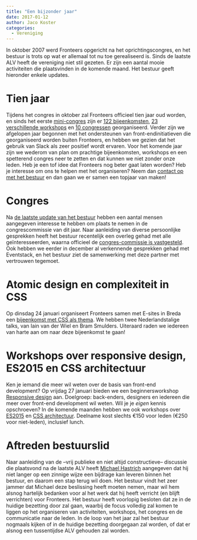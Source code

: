 ```yaml
---
title: "Een bijzonder jaar"
date: 2017-01-12
author: Jaco Koster
categories: 
  - Vereniging
---
```

In oktober 2007 werd Fronteers opgericht na het oprichtingscongres, en het bestuur is trots op wat er allemaal tot nu toe gerealiseerd is. Sinds de laatste ALV heeft de vereniging niet stil gezeten. Er zijn een aantal mooie activiteiten die plaatsvinden in de komende maand. Het bestuur geeft hieronder enkele updates.

# Tien jaar

Tijdens het congres in oktober zal Fronteers officieel tien jaar oud worden, en sinds het eerste [mini-congres](https://fronteers.nl/bijeenkomsten/2007/oprichtingscongres) zijn er [122 bijeenkomsten](https://fronteers.nl/bijeenkomsten), [23 verschillende workshops](https://fronteers.nl/workshops) en [10 congressen](https://fronteers.nl/congres) georganiseerd. Verder zijn we afgelopen jaar begonnen met het ondersteunen van front-endinitiatieven die georganiseerd worden buiten Fronteers, en hebben we gezien dat het gebruik van Slack als zeer positief wordt ervaren. Voor het komende jaar zijn we wederom van plan om prachtige bijeenkomsten, workshops en een spetterend congres neer te zetten en dat kunnen we niet zonder onze leden. Heb je een tof idee dat Fronteers nog beter gaat laten worden? Heb je interesse om ons te helpen met het organiseren? Neem dan [contact op met het bestuur](https://fronteers.nl/contact) en dan gaan we er samen een topjaar van maken!

# Congres

Na [de laatste update van het bestuur](https://fronteers.nl/blog/2016/11/wijzigingen-na-alv) hebben een aantal mensen aangegeven interesse te hebben om plaats te nemen in de congrescommissie van dit jaar. Naar aanleiding van diverse persoonlijke gesprekken heeft het bestuur recentelijk een overleg gehad met alle geïnteresseerden, waarna officieel de [congres-commissie is vastgesteld](https://fronteers.nl/vereniging/commissies/congres). Ook hebben we eerder in december al verkennende gesprekken gehad met Eventstack, en het bestuur ziet de samenwerking met deze partner met vertrouwen tegemoet.

# Atomic design en complexiteit in CSS

Op dinsdag 24 januari organiseert Fronteers samen met E-sites in Breda een [bijeenkomst met CSS als thema](https://fronteers.nl/bijeenkomsten/2017/meetup-januari-e-sites). We hebben twee Nederlandstalige talks, van Iain van der Wiel en Bram Smulders. Uiteraard raden we iedereen van harte aan om naar deze bijeenkomst te gaan!

# Workshops over responsive design, ES2015 en CSS architectuur

Ken je iemand die meer wil weten over de basis van front-end development? Op vrijdag 27 januari bieden we een beginnersworkshop [Responsive design](/workshops/responsive-design-frances-de-waal) aan. Doelgroep: back-enders, designers en iedereen die meer over front-end development wil weten. Wil je je _eigen_ kennis opschroeven? In de komende maanden hebben we ook workshops over [ES2015](/workshops/es2015-chiel-kunkels) en [CSS architectuur](/workshops/that-mess-called-css-door-hans-grimm). Deelname kost slechts €150 voor leden (€250 voor niet-leden), inclusief lunch.

# Aftreden bestuurslid

Naar aanleiding van de –vrij publieke en niet altijd constructieve– discussie die plaatsvond na de laatste ALV heeft [Michael Hastrich](https://fronteers.nl/blog/2016/11/wijzigingen-na-alv) aangegeven dat hij niet langer op een zinnige wijze een bijdrage kan leveren binnen het bestuur, en daarom een stap terug wil doen. Het bestuur vindt het zeer jammer dat Michael deze beslissing heeft moeten nemen, maar wil hem alsnog hartelijk bedanken voor al het werk dat hij heeft verricht (en blijft verrichten) voor Fronteers. Het bestuur heeft voorlopig besloten dat ze in de huidige bezetting door zal gaan, waarbij de focus volledig zal komen te liggen op het organiseren van activiteiten, workshops, het congres en de communicatie naar de leden. In de loop van het jaar zal het bestuur nogmaals kijken of in de huidige bezetting doorgegaan zal worden, of dat er alsnog een tussentijdse ALV gehouden zal worden.
